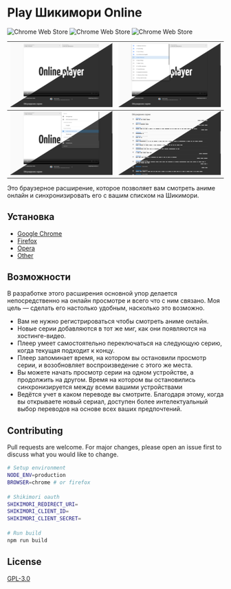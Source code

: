 # Play Шикимори Online 
![Chrome Web Store](https://img.shields.io/chrome-web-store/rating/eopmgkejoplocjnpljjhgbeadjoomcbd?label=%D0%A0%D0%B5%D0%B9%D1%82%D0%B8%D0%BD%D0%B3&style=flat) 
![Chrome Web Store](https://img.shields.io/chrome-web-store/users/eopmgkejoplocjnpljjhgbeadjoomcbd?label=%D0%9F%D0%BE%D0%BB%D1%8C%D0%B7%D0%BE%D0%B2%D0%B0%D1%82%D0%B5%D0%BB%D0%B5%D0%B9&style=flat)
![Chrome Web Store](https://img.shields.io/chrome-web-store/v/eopmgkejoplocjnpljjhgbeadjoomcbd?label=%D0%92%D0%B5%D1%80%D1%81%D0%B8%D1%8F&style=flat)

![Внешний вид кнопки "Смотреть онлайн"](promo/main.png) | ![Внешний вид кнопки "Смотреть онлайн"](promo/episodes.png)
--- | --- 
![Внешний вид кнопки "Смотреть онлайн"](promo/translations.png) | ![Внешний вид кнопки "Смотреть онлайн"](promo/comments.png)

Это браузерное расширение, которое позволяет вам смотреть аниме онлайн и синхронизировать его с вашим списком на Шикимори.


## Установка

* [Google Chrome](https://chrome.google.com/webstore/detail/play-shikimori-online/eopmgkejoplocjnpljjhgbeadjoomcbd)
* [Firefox](https://addons.mozilla.org/firefox/addon/play-shikimori/)
* [Opera](https://addons.opera.com/ru/extensions/details/play-shikimori-beta/)
* [Other](https://chrome.google.com/webstore/detail/play-shikimori-online/eopmgkejoplocjnpljjhgbeadjoomcbd)

## Возможности

В разработке этого расширения основной упор делается непосредственно на онлайн просмотре и всего что с ним связано. Моя цель — сделать его настолько удобным, насколько это возможно.

* Вам не нужно регистрироваться чтобы смотреть аниме онлайн.
* Новые серии добавляются в тот же миг, как они появляются на хостинге-видео. 
* Плеер умеет самостоятельно переключаться на следующую серию, когда текущая подходит к концу.
* Плеер запоминает время, на котором вы остановили просмотр серии, и возобновляет воспроизведение с этого же места.
* Вы можете начать просмотр серии на одном устройстве, а продолжить на другом. Время на котором вы остановились синхронизируется между всеми вашими устройствами
* Ведётся учет в каком переводе вы смотрите. Благодаря этому, когда вы открываете новый сериал, доступен более интелектуальный выбор переводов на основе всех ваших предпочтений.


## Contributing
Pull requests are welcome. For major changes, please open an issue first to discuss what you would like to change.

```bash
# Setup environment
NODE_ENV=production
BROWSER=chrome # or firefox

# Shikimori oauth
SHIKIMORI_REDIRECT_URI=
SHIKIMORI_CLIENT_ID=
SHIKIMORI_CLIENT_SECRET=

# Run build
npm run build
```

## License
[GPL-3.0](https://github.com/cawa-93/play-shikimori-online/blob/master/LICENSE)